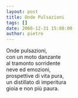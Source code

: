```yaml
---
layout: post
title: Onde Pulsazioni
tags: []
date: 2008-12-31 15:08:00
author: pietro
---
```

Onde pulsazioni,<br/>con un moto danzante<br/>al tramonto sorridente<br/>neve ed emozioni,<br/>prospettive di vita pura,<br/>un distillato di imperitura<br/>gioia e non più paura.
